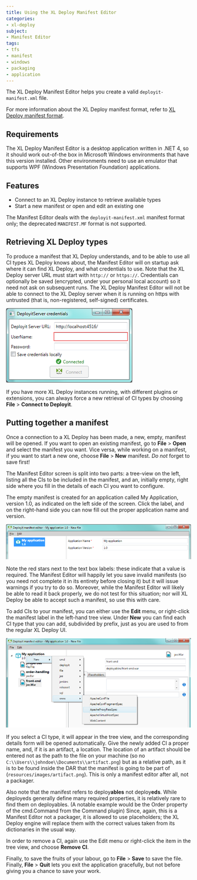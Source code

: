 ```yaml
---
title: Using the XL Deploy Manifest Editor
categories:
- xl-deploy
subject:
- Manifest Editor
tags:
- tfs
- manifest
- windows
- packaging
- application
---
```


The XL Deploy Manifest Editor helps you create a valid `deployit-manifest.xml` file.

For more information about the XL Deploy manifest format, refer to [XL Deploy manifest format](/xl-deploy/concept/xl-deploy-manifest-format.html).

## Requirements

The XL Deploy Manifest Editor is a desktop application written in .NET 4, so it should work out-of-the box in Microsoft Windows environments that have this version installed. Other environments need to use an emulator that supports WPF (Windows Presentation Foundation) applications.

## Features 

* Connect to an XL Deploy instance to retrieve available types
* Start a new manifest or open and edit an existing one

The Manifest Editor deals with the `deployit-manifest.xml` manifest format only; the deprecated `MANIFEST.MF` format is not supported.

## Retrieving XL Deploy types

To produce a manifest that XL Deploy understands, and to be able to use all CI types XL Deploy knows about, the Manifest Editor will on startup ask where it can find XL Deploy, and what credentials to use. Note that the XL Deploy server URL must start with `http://` or `https://`. Credentials can optionally be saved (encrypted, under your personal local account) so it need not ask on subsequent runs. The XL Deploy Manifest Editor will not be able to connect to the XL Deploy server when it is running on https with untrusted (that is, non-registered, self-signed) certificates.

![Filling out credentials](images/manifest-editor-credentials.png)

If you have more XL Deploy instances running, with different plugins or extensions, you can always force a new retrieval of CI types by choosing **File** > **Connect to Deployit**.

## Putting together a manifest

Once a connection to a XL Deploy has been made, a new, empty, manifest will be opened. If you want to open an existing manifest, go to **File** > **Open** and select the manifest you want. Vice versa, while working on a manifest, if you want to start a new one, choose **File** > **New** manifest. *Do not* forget to save first!

The Manifest Editor screen is split into two parts: a tree-view on the left, listing all the CIs to be included in the manifest, and an, initially empty, right side where you fill in the details of each CI you want to configure.

The empty manifest is created for an application called My Application, version 1.0, as indicated on the left side of the screen. Click the label, and on the right-hand side you can now fill out the proper application name and version.

![The new manifest](images/manifest-editor-new-manifest.png)

Note the red stars next to the text box labels: these indicate that a value is required. The Manifest Editor will happily let you save invalid manifests (so you need not complete it in its entirety before closing it) but it will issue warnings if you try to do so. Moreover, while the Manifest Editor will likely be able to read it back properly, we do not test for this situation; nor will XL Deploy be able to accept such a manifest, so use this with care.

To add CIs to your manifest, you can either use the **Edit** menu, or right-click the manifest label in the left-hand tree view. Under **New** you can find each CI type that you can add, subdivided by prefix, just as you are used to from the regular XL Deploy UI.

![Adding a new CI](images/manifest-editor-add-CI.png)

If you select a CI type, it will appear in the tree view, and the corresponding details form will be opened automatically. Give the newly added CI a proper name, and, if it is an artifact, a location. The location of an artifact should be entered not as the path to the file on your machine (so no `C:\\Users\\johndoe\\Documents\\artifact.png`) but as a relative path, as it is to be found inside the DAR that the manifest is going to be part of (`resources/images/artifact.png`). This is only a manifest editor after all, not a packager.

Also note that the manifest refers to deploy**ables** not deploy**eds**. While deployeds generally define many required properties, it is relatively rare to find them on deployables. (A notable example would be the Order property of the cmd.Command from the Command plugin) Since, again, this is a Manifest Editor not a packager, it is allowed to use placeholders; the XL Deploy engine will replace them with the correct values taken from its dictionaries in the usual way.

In order to remove a CI, again use the Edit menu or right-click the item in the tree view, and choose **Remove CI**.

Finally, to save the fruits of your labour, go to **File** > **Save** to save the file. Finally, **File** > **Quit** lets you exit the application gracefully, but not before giving you a chance to save your work.
